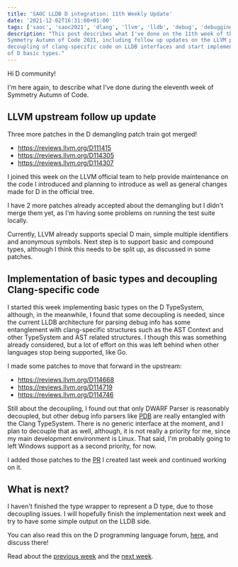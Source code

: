 ```yaml
---
title: 'SAOC LLDB D integration: 11th Weekly Update'
date: '2021-12-02T16:31:00+01:00'
tags: ['saoc', 'saoc2021', 'dlang', 'llvm', 'lldb', 'debug', 'debugging', 'dwarf']
description: "This post describes what I've done on the 11th week of the
Symmetry Autumn of Code 2021, including follow up updates on the LLVM patches
decoupling of clang-specific code on LLDB interfaces and start implementation
of D basic types."
---
```


Hi D community!

I'm here again, to describe what I've done during the eleventh week of Symmetry
Autumn of Code.

## LLVM upstream follow up update

Three more patches in the D demangling patch train got merged!

- https://reviews.llvm.org/D111415
- https://reviews.llvm.org/D114305
- https://reviews.llvm.org/D114307

I joined this week on the LLVM official team to help provide maintenance on the
code I introduced and planning to introduce as well as general changes made for
D in the official tree.

I have 2 more patches already accepted about the demangling but I didn't merge
them yet, as I'm having some problems on running the test suite locally.

Currently, LLVM already supports special D main, simple multiple identifiers
and anonymous symbols. Next step is to support basic and compound types,
although I think this needs to be split up, as discussed in some patches.

## Implementation of basic types and decoupling Clang-specific code

I started this week implementing basic types on the D TypeSystem, although, in
the meanwhile, I found that some decoupling is needed, since the current LLDB
architecture for parsing debug info has some entanglement with clang-specific
structures such as the AST Context and other TypeSystem and AST related
structures. I though this was something already considered, but a lot of effort
on this was left behind when other languages stop being supported, like Go.

I made some patches to move that forward in the upstream:

- https://reviews.llvm.org/D114668
- https://reviews.llvm.org/D114719
- https://reviews.llvm.org/D114746

Still about the decoupling, I found out that only DWARF Parser is reasonably
decoupled, but other debug info parsers like
[PDB](https://github.com/llvm/llvm-project/blob/main/lldb/source/Plugins/SymbolFile/PDB/PDBASTParser.cpp)
are really entangled with the Clang TypeSystem. There is no generic interface
at the moment, and I plan to decouple that as well, although, it is not really
a priority for me, since my main development environment is Linux. That said,
I'm probably going to left Windows support as a second priority, for now.

I added those patches to the [PR](https://github.com/ljmf00/lldb-d/pull/1) I
created last week and continued working on it.

## What is next?

I haven't finished the type wrapper to represent a D type, due to those
decoupling issues. I will hopefully finish the implementation next week and try
to have some simple output on the LLDB side.

You can also read this on the D programming language forum,
[here](https://forum.dlang.org/thread/hhadillhyyiwekyluotg@forum.dlang.org),
and discuss there!

Read about the [previous week](../d-saoc-2021-10/) and the [next
week](../d-saoc-2021-12/).
